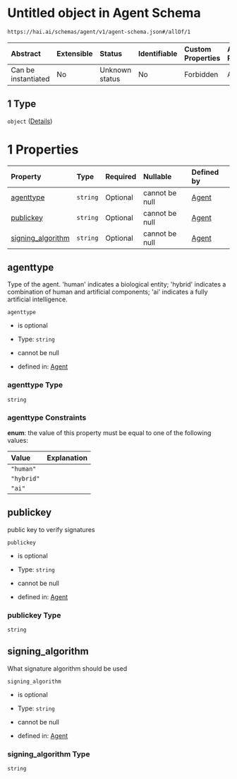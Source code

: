# Untitled object in Agent Schema

```txt
https://hai.ai/schemas/agent/v1/agent-schema.json#/allOf/1
```



| Abstract            | Extensible | Status         | Identifiable | Custom Properties | Additional Properties | Access Restrictions | Defined In                                                                             |
| :------------------ | :--------- | :------------- | :----------- | :---------------- | :-------------------- | :------------------ | :------------------------------------------------------------------------------------- |
| Can be instantiated | No         | Unknown status | No           | Forbidden         | Allowed               | none                | [agent.schema.json\*](../../schemas/agent/v1/agent.schema.json "open original schema") |

## 1 Type

`object` ([Details](agent-allof-1.md))

# 1 Properties

| Property                                 | Type     | Required | Nullable       | Defined by                                                                                                                                       |
| :--------------------------------------- | :------- | :------- | :------------- | :----------------------------------------------------------------------------------------------------------------------------------------------- |
| [agenttype](#agenttype)                  | `string` | Optional | cannot be null | [Agent](agent-allof-1-properties-agenttype.md "https://hai.ai/schemas/agent/v1/agent-schema.json#/allOf/1/properties/agenttype")                 |
| [publickey](#publickey)                  | `string` | Optional | cannot be null | [Agent](agent-allof-1-properties-publickey.md "https://hai.ai/schemas/agent/v1/agent-schema.json#/allOf/1/properties/publickey")                 |
| [signing\_algorithm](#signing_algorithm) | `string` | Optional | cannot be null | [Agent](agent-allof-1-properties-signing_algorithm.md "https://hai.ai/schemas/agent/v1/agent-schema.json#/allOf/1/properties/signing_algorithm") |

## agenttype

Type of the agent. 'human' indicates a biological entity; 'hybrid' indicates a combination of human and artificial components; 'ai' indicates a fully artificial intelligence.

`agenttype`

*   is optional

*   Type: `string`

*   cannot be null

*   defined in: [Agent](agent-allof-1-properties-agenttype.md "https://hai.ai/schemas/agent/v1/agent-schema.json#/allOf/1/properties/agenttype")

### agenttype Type

`string`

### agenttype Constraints

**enum**: the value of this property must be equal to one of the following values:

| Value      | Explanation |
| :--------- | :---------- |
| `"human"`  |             |
| `"hybrid"` |             |
| `"ai"`     |             |

## publickey

public key to verify signatures

`publickey`

*   is optional

*   Type: `string`

*   cannot be null

*   defined in: [Agent](agent-allof-1-properties-publickey.md "https://hai.ai/schemas/agent/v1/agent-schema.json#/allOf/1/properties/publickey")

### publickey Type

`string`

## signing\_algorithm

What signature algorithm should be used

`signing_algorithm`

*   is optional

*   Type: `string`

*   cannot be null

*   defined in: [Agent](agent-allof-1-properties-signing_algorithm.md "https://hai.ai/schemas/agent/v1/agent-schema.json#/allOf/1/properties/signing_algorithm")

### signing\_algorithm Type

`string`
